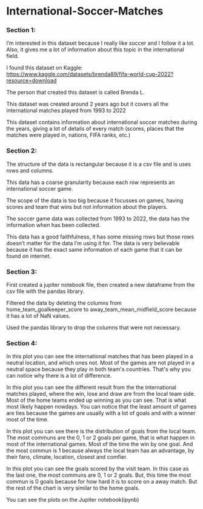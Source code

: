 # International-Soccer-Matches
### Section 1: 

I’m interested in this dataset because I really like soccer and I follow it a lot. Also, it gives me a lot of information about this topic in the international field.

I found this dataset on Kaggle: https://www.kaggle.com/datasets/brenda89/fifa-world-cup-2022?resource=download

The person that created this dataset is called Brenda L.

This dataset was created around 2 years ago but it covers all the international matches played from 1993 to 2022

This dataset contains information about international soccer matches during the years, giving a lot of details of every match (scores, places that the matches were played in, nations, FIFA ranks, etc.)

### Section 2:

The structure of the data is rectangular because it is a csv file and is uses rows and columns.

This data has a coarse granularity because each row represents an international soccer game.

The scope of the data is too big because it focusses on games, having scores and team that wins but not information about the players.

The soccer game data was collected from 1993 to 2022, the data has the information when has been collected.

This data has a good faithfulness, it has some missing rows but those rows doesn’t matter for the data I’m using it for. The data is very believable because it has the exact same information of each game that it can be found on internet. 

### Section 3:

First created a jupiter notebook file, then created a new dataframe from the csv file with the pandas library.

Filtered the data by deleting the columns from home_team_goalkeeper_score to away_team_mean_midfield_score because it has a lot of NaN values.

Used the pandas library to drop the columns that were not necessary.

### Section 4:

In this plot you can see the international matches that has been played in a neutral location, and which ones not. Most of the games are not played in a neutral space because they play in both team's countries. That's why you can notice why there is a lot of difference.

In this plot you can see the different result from the the international matches played, where the win, lose and draw are from the local team side. Most of the home teams ended up winning as you can see. That is what most likely happen nowdays. You can notice that the least amount of games are ties because the games are usually with a lot of goals and with a winner most of the time.

In this plot you can see there is the distribution of goals from the local team. The most communs are the 0, 1 or 2 goals per game, that is what happen in most of the international games. Most of the time the win by one goal. And the most commun is 1 because always the local team has an advantage, by their fans, climate, location, closest and comfier.

In this plot you can see the goals scored by the visit team. In this case as the last one, the most communs are 0, 1 or 2 goals. But, this time the most commun is 0 goals because for how hard it is to score on a away match. But the rest of the chart is very similar to the home goals.

You can see the plots on the Jupiter notebook(ipynb)
